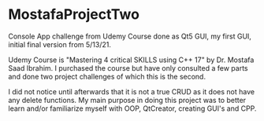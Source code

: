 # MostafaProjectTwo
Console App challenge from Udemy Course done as Qt5 GUI, my first GUI, initial final version from 5/13/21.

Udemy Course is "Mastering 4 critical SKILLS using C++ 17" by Dr. Mostafa Saad Ibrahim. I purchased the 
course but have only consulted a few parts and done two project challenges of which this is the second. 

I did not notice until afterwards that it is not a true CRUD as it does not have any delete functions.
My main purpose in doing this project was to better learn and/or familiarize myself with OOP, QtCreator,
creating GUI's and CPP.  
